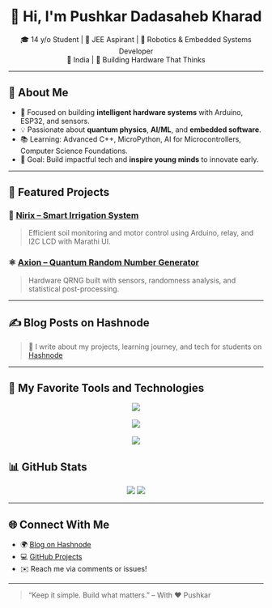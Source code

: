 <h1 align="center">👋 Hi, I'm Pushkar Dadasaheb Kharad</h1>

<p align="center">
🎓 14 y/o Student | 🔬 JEE Aspirant | 🤖 Robotics & Embedded Systems Developer<br/>
📍 India | 🧠 Building Hardware That Thinks
</p>

---

## 🧠 About Me

- 🔬 Focused on building **intelligent hardware systems** with Arduino, ESP32, and sensors.
- 💡 Passionate about **quantum physics**, **AI/ML**, and **embedded software**.
- 📚 Learning: Advanced C++, MicroPython, AI for Microcontrollers, Computer Science Foundations.
- 🎯 Goal: Build impactful tech and **inspire young minds** to innovate early.

---

## 📌 Featured Projects

### 🌾 [Nirix – Smart Irrigation System](https://github.com/QuantumCoreDev/Nirix)
> Efficient soil monitoring and motor control using Arduino, relay, and I2C LCD with Marathi UI.

### ⚛️ [Axion – Quantum Random Number Generator](https://github.com/QuantumCoreDev/Axion)
> Hardware QRNG built with sensors, randomness analysis, and statistical post-processing.

---

## ✍️ Blog Posts on Hashnode

> 📖 I write about my projects, learning journey, and tech for students on [Hashnode](https://quantumcoredev.hashnode.dev)

---

## 🚀 My Favorite Tools and Technologies

<p align="center">
  <img src="https://skillicons.dev/icons?i=react,python,js,cpp,webpack,mysql,ts,aws,cs&perline=9" /><br/><br/>
  <img src="https://skillicons.dev/icons?i=django,github,git,laravel,html,css,bootstrap,tailwind,jquery&perline=9" /><br/><br/>
  <img src="https://skillicons.dev/icons?i=mongodb,nodejs,php,vs_code,wordpress,vue,sass,graphql,postgresql&perline=9" />
</p>



## 📊 GitHub Stats

<p align="center">
  <img src="https://github-readme-stats.vercel.app/api?username=QuantumCoreDev&show_icons=true&theme=radical" />
  <img src="https://github-readme-stats.vercel.app/api/top-langs/?username=QuantumCoreDev&layout=compact&theme=radical" />
</p>

---

## 🌐 Connect With Me

- 🌍 [Blog on Hashnode](https://quantumcoredev.hashnode.dev)
- 💻 [GitHub Projects](https://github.com/QuantumCoreDev)
- ✉️ Reach me via comments or issues!

---

> “Keep it simple. Build what matters.” – With ❤ Pushkar
